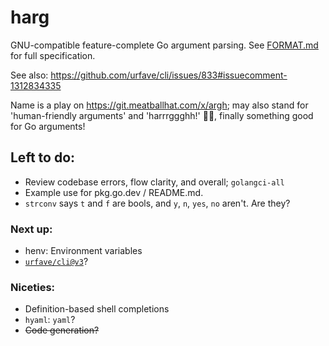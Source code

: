 # harg

GNU-compatible feature-complete Go argument parsing. See [FORMAT.md](FORMAT.md) for full specification.

See also: https://github.com/urfave/cli/issues/833#issuecomment-1312834335

Name is a play on https://git.meatballhat.com/x/argh; may also stand for 'human-friendly arguments' and 'harrrggghh!' 🏴‍☠️, finally something good for Go arguments!

## Left to do:
- Review codebase errors, flow clarity, and overall; `golangci-all`
- Example use for pkg.go.dev / README.md.
- `strconv` says `t` and `f` are bools, and `y`, `n`, `yes`, `no` aren't. Are they?

### Next up:
- henv: Environment variables
- [`urfave/cli@v3`](https://github.com/urfave/cli)?

### Niceties:
- Definition-based shell completions
- `hyaml`: `yaml`?
- ~~Code generation?~~
